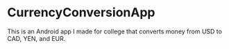 # CurrencyConversionApp
This is an Android app I made for college that converts money from USD to CAD, YEN, and EUR.
